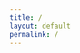 ```yaml
---
title: /
layout: default
permalink: /
---
```

<script>
  if(/Android|webOS|iPhone|iPad|iPod|BlackBerry|IEMobile|Opera Mini/i.test(navigator.userAgent)){
  // MOBILE
document.write("<div>  ██████ ▄████▄  ▄▄▄      ██▀███ ▓█████</div>\n");
document.write("<div>▒██    ▒▒██▀ ▀█ ▒████▄   ▓██ ▒ ██▓█   ▀</div>\n");
document.write("<div>░ ▓██▄  ▒▓█    ▄▒██  ▀█▄ ▓██ ░▄█ ▒███   </div>\n");
document.write("<div>  ▒   ██▒▓▓▄ ▄██░██▄▄▄▄██▒██▀▀█▄ ▒▓█  ▄ </div>\n");
document.write("<div>▒██████▒▒ ▓███▀ ░▓█   ▓██░██▓ ▒██░▒████▒</div>\n");
document.write("<div>▒ ▒▓▒ ▒ ░ ░▒ ▒  ░▒▒   ▓▒█░ ▒▓ ░▒▓░░ ▒░ ░</div>\n");
document.write("<div>░ ░▒  ░ ░ ░  ▒    ▒   ▒▒ ░ ░▒ ░ ▒░░ ░  ░</div>\n");
document.write("<div>░  ░  ░ ░         ░   ▒    ░░   ░   ░   </div>\n");
document.write("<div>      ░ ░ ░           ░  ░  ░       ░  ░</div>\n");
document.write("<div>        ░                               </div>\n");
}else{
  // DESKTOP
document.write("<div>  ██████  ▄████▄   ▄▄▄       ██▀███  ▓█████  ▄████▄   ██▀███   ▒█████   █     █</div>\n");
document.write("<div>▒██    ▒ ▒██▀ ▀█  ▒████▄    ▓██ ▒ ██▒▓█   ▀ ▒██▀ ▀█  ▓██ ▒ ██▒▒██▒  ██▒▓█░ █ ░█</div>\n");
document.write("<div>░ ▓██▄   ▒▓█    ▄ ▒██  ▀█▄  ▓██ ░▄█ ▒▒███   ▒▓█    ▄ ▓██ ░▄█ ▒▒██░  ██▒▒█░ █ ░█</div>\n");
document.write("<div>  ▒   ██▒▒▓▓▄ ▄██▒░██▄▄▄▄██ ▒██▀▀█▄  ▒▓█  ▄ ▒▓▓▄ ▄██▒▒██▀▀█▄  ▒██   ██░░█░ █ ░█</div>\n");
document.write("<div>▒██████▒▒▒ ▓███▀ ░ ▓█   ▓██▒░██▓ ▒██▒░▒████▒▒ ▓███▀ ░░██▓ ▒██▒░ ████▓▒░░░██▒██▓</div>\n");
document.write("<div>▒ ▒▓▒ ▒ ░░ ░▒ ▒  ░ ▒▒   ▓▒█░░ ▒▓ ░▒▓░░░ ▒░ ░░ ░▒ ▒  ░░ ▒▓ ░▒▓░░ ▒░▒░▒░ ░ ▓░▒ ▒ </div>\n");
document.write("<div>░ ░▒  ░ ░  ░  ▒     ▒   ▒▒ ░  ░▒ ░ ▒░ ░ ░  ░  ░  ▒     ░▒ ░ ▒░  ░ ▒ ▒░   ▒ ░ ░ </div>\n");
document.write("<div>░  ░  ░  ░          ░   ▒     ░░   ░    ░   ░          ░░   ░ ░ ░ ░ ▒    ░   ░ </div>\n");
document.write("<div>      ░  ░ ░            ░  ░   ░        ░  ░░ ░         ░         ░ ░      ░   </div>\n");
document.write("<div>         ░                                  ░                                  </div>\n");
}
</script>
